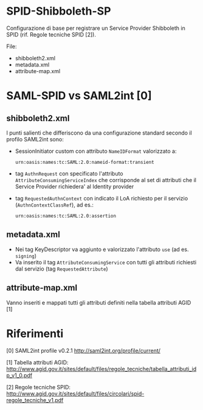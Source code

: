 # SPID-Shibboleth-SP

Configurazione di base per registrare un Service Provider Shibboleth in SPID (rif. Regole tecniche SPID [2]).

File:
* shibboleth2.xml
* metadata.xml
* attribute-map.xml

# SAML-SPID vs SAML2int [0]

## shibboleth2.xml

I punti salienti che differiscono da una configurazione standard secondo il profilo SAML2int sono:
* SessionInitiator custom con attributo `NameIDFormat` valorizzato a:

  `urn:oasis:names:tc:SAML:2.0:nameid-format:transient`

* tag `AuthnRequest` con specificato l'attributo `AttributeConsumingServiceIndex` che corrisponde al set di attributi che il Service Provider richiedera' al Identity provider

* tag `RequestedAuthnContext` con indicato il LoA richiesto per il servizio (`AuthnContextClassRef`), ad es.:

  `urn:oasis:names:tc:SAML:2.0:assertion`

## metadata.xml

* Nei tag KeyDescriptor va aggiunto e valorizzato l'attributo `use` (ad es. `signing`)
* Va inserito il tag `AttributeConsumingService` con tutti gli attributi richiesti dal servizio (tag `RequestedAttribute`)

## attribute-map.xml

Vanno inseriti e mappati tutti gli attributi definiti nella tabella attributi AGID [1]

# Riferimenti
[0] SAML2int profile v0.2.1 http://saml2int.org/profile/current/

[1] Tabella attributi AGID: http://www.agid.gov.it/sites/default/files/regole_tecniche/tabella_attributi_idp_v1_0.pdf

[2] Regole tecniche SPID: http://www.agid.gov.it/sites/default/files/circolari/spid-regole_tecniche_v1.pdf
